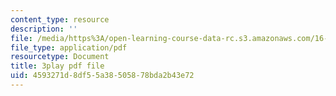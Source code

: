 ```yaml
---
content_type: resource
description: ''
file: /media/https%3A/open-learning-course-data-rc.s3.amazonaws.com/16-412j-cognitive-robotics-spring-2016/4593271d8df55a38505878bda2b43e72_Tmhe33f9mWA.pdf
file_type: application/pdf
resourcetype: Document
title: 3play pdf file
uid: 4593271d-8df5-5a38-5058-78bda2b43e72
---
```

